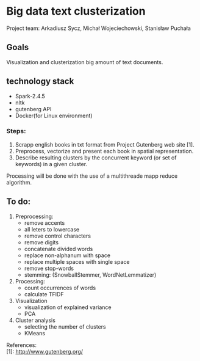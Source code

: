 # Big data text clusterization
Project team: Arkadiusz Sycz, Michał Wojeciechowski, Stanisław Puchała

## Goals

Visualization and clusterization big amount of text documents. 

## technology stack
- Spark-2.4.5
- nltk
- gutenberg API
- Docker(for Linux environment)

### Steps:

1. Scrapp english books in txt format from Project Gutenberg web site [1].
2. Preprocess, vectorize and present each book in spatial representation. 
3. Describe resulting clusters by the concurrent keyword (or set of keywords) in a given cluster. 

Processing will be done with the use of a multithreade mapp reduce algorithm. 

## To do:
1. Preprocessing:
    - remove accents 
    - all leters to lowercase
    - remove control characters
    - remove digits 
    - concatenate divided words
    - replace non-alphanum with space  
    - replace multiple spaces with single space 
    - remove stop-words
    - stemming: (SnowballStemmer, WordNetLemmatizer)
2. Processing: 
    - count occurrences of words 
    - calculate TFIDF
3. Visualization 
    - visualization of explained variance
    - PCA
4. Cluster analysis
    - selecting the number of clusters 
    - KMeans

References:  
    [1]: http://www.gutenberg.org/
